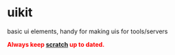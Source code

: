 # uikit
basic ui elements, handy for making uis for tools/servers

<span style='color:red;'>**Always keep [scratch](http://github.com/vigour-io/scratch) up to dated.**</span>
